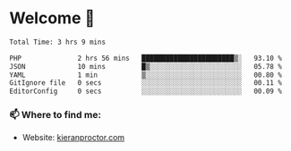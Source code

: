 # Welcome 🦘

<!--START_SECTION:waka-->

```txt
Total Time: 3 hrs 9 mins

PHP              2 hrs 56 mins   ███████████████████████▒░   93.10 %
JSON             10 mins         █▒░░░░░░░░░░░░░░░░░░░░░░░   05.78 %
YAML             1 min           ▒░░░░░░░░░░░░░░░░░░░░░░░░   00.80 %
GitIgnore file   0 secs          ░░░░░░░░░░░░░░░░░░░░░░░░░   00.11 %
EditorConfig     0 secs          ░░░░░░░░░░░░░░░░░░░░░░░░░   00.09 %
```

<!--END_SECTION:waka-->

### 📫 Where to find me:

-   Website: [kieranproctor.com](https://kieranproctor.com/)
